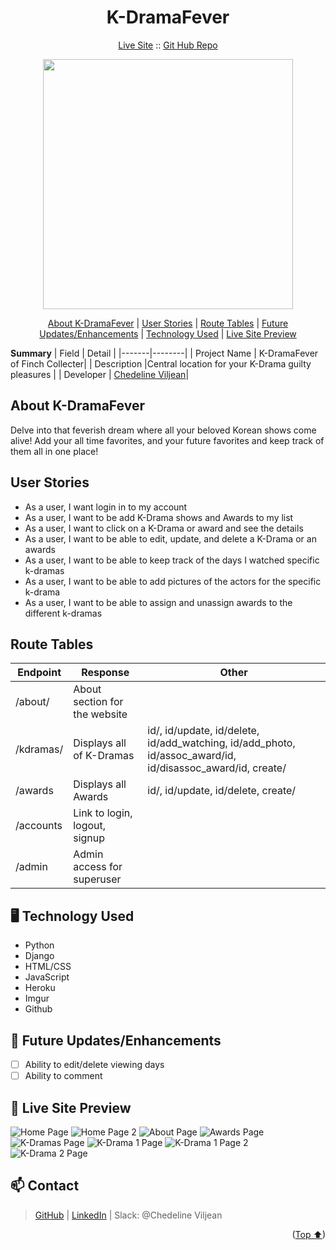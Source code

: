 <h1 align="center">K-DramaFever</h1>

<p align="center">
  <a href="https://cv-sei-222-finchcollector.herokuapp.com/ ">Live Site</a>
  ::
  <a href="https://github.com/vchedeline/finchcollector">Git Hub Repo</a>
</p>

<p align="center">
<img align="center" src="https://i.imgur.com/umsOeaV.png" width="400">
</p>

<p align="center">
<a href="#about-k-dramafever">About K-DramaFever</a> | <a href="#user-stories">User Stories</a> | <a href="#route-tables">Route Tables</a> | <a href="#future-updatesenhancements">Future Updates/Enhancements</a> | <a href="#technology-used">Technology Used</a> | <a href="#live-site-preview">Live Site Preview</a>
</p>

**Summary**
| Field | Detail |
|-------|--------|
| Project Name | K-DramaFever of Finch Collecter|
| Description |Central location for your K-Drama guilty pleasures |
| Developer | [Chedeline Viljean](#%F0%9F%93%AB-contact)|

## About K-DramaFever

Delve into that feverish dream where all your beloved Korean shows come alive!
Add your all time favorites, and your future favorites and keep track of them all in one place!

## User Stories

- As a user, I want login in to my account
- As a user, I want to be add K-Drama shows and Awards to my list
- As a user, I want to click on a K-Drama or award and see the details
- As a user, I want to be able to edit, update, and delete a K-Drama or an awards
- As a user, I want to be able to keep track of the days I watched specific k-dramas
- As a user, I want to be able to add pictures of the actors for the specific k-drama
- As a user, I want to be able to assign and unassign awards to the different k-dramas

## Route Tables

| Endpoint  | Response                      | Other                                                                                                      |
| --------- | ----------------------------- | ---------------------------------------------------------------------------------------------------------- |
| /about/   | About section for the website |                                                                                                            |
| /kdramas/ | Displays all of K-Dramas      | id/, id/update, id/delete, id/add_watching, id/add_photo, id/assoc_award/id, id/disassoc_award/id, create/ |
| /awards   | Displays all Awards           | id/, id/update, id/delete, create/                                                                         |
| /accounts | Link to login, logout, signup |                                                                                                            |
| /admin    | Admin access for superuser    |                                                                                                            |

## 🖥 Technology Used

- Python
- Django
- HTML/CSS
- JavaScript
- Heroku
- Imgur
- Github

## 🚀 Future Updates/Enhancements

- [ ] Ability to edit/delete viewing days
- [ ] Ability to comment

## 👀 Live Site Preview

![Home Page](https://i.imgur.com/H2M4WxL.png "Home Page Preview")
![Home Page 2](https://i.imgur.com/z64fNfx.png "Home Page Preview")
![About Page](https://i.imgur.com/umESLD0.png "About Page Preview")
![Awards Page](https://i.imgur.com/LaZOe2v.png "Awards Page Preview")
![K-Dramas Page](https://i.imgur.com/yfRgF9k.png "Index Page Preview")
![K-Drama 1 Page](https://i.imgur.com/sAXY9MN.png "Show Page Preview")
![K-Drama 1 Page 2](https://i.imgur.com/kEL2CX7.png "Show Page Preview")
![K-Drama 2 Page](https://i.imgur.com/DY3Qa7E.png "Show Page Preview")

## 📫 Contact

> [GitHub][github] | [LinkedIn][linkedin] | Slack: @Chedeline Viljean

<p align="right">(<a href="#start">Top ⬆</a>)</p>

[github]: https://github.com/vchedeline
[linkedin]: https://www.linkedin.com/in/chedelineviljean/
[slack]: ""
